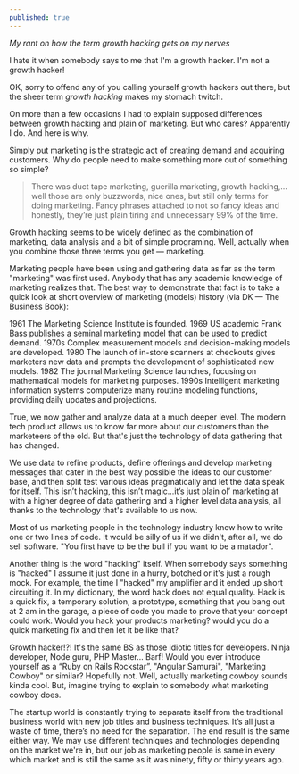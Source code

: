 ```yaml
---
published: true
---
```

_My rant on how the term growth hacking gets on my nerves_

I hate it when somebody says to me that I'm a growth hacker. I'm not a growth hacker! 

OK, sorry to offend any of you calling yourself growth hackers out there, but the sheer term *growth hacking* makes my stomach twitch.

On more than a few occasions I had to explain supposed differences between growth hacking and plain ol' marketing. But who cares? Apparently I do. And here is why.

Simply put marketing is the strategic act of creating demand and acquiring customers. Why do people need to make something more out of something so simple?  

>There was duct tape marketing, guerilla marketing, growth hacking,... well those are only buzzwords, nice ones, but still only terms for doing marketing. Fancy phrases attached to not so fancy ideas and honestly, they’re just plain tiring and unnecessary 99% of the time.

Growth hacking seems to be widely defined as the combination of marketing, data analysis and a bit of simple programing.  Well, actually when you combine those three terms you get — marketing.

Marketing people have been using and gathering data as far as the term "marketing" was first used. Anybody that has any academic knowledge of marketing realizes that. The best way to demonstrate that fact is to take a quick look at short overview of marketing (models) history (via DK — The Business Book):

1961 
The Marketing Science Institute is founded.
1969 
US academic Frank Bass publishes a seminal marketing model that can be used to predict demand.
1970s 
Complex measurement models and decision-making models are developed.
1980 
The launch of in-store scanners at checkouts gives marketers new data and prompts the development of sophisticated new models.
1982 
The journal Marketing Science launches, focusing on mathematical models for marketing purposes.
1990s 
Intelligent marketing information systems computerize many routine modeling functions, providing daily updates and projections. 

True, we now gather and analyze data at a much deeper level. The modern tech product allows us to know far more about our customers than the marketeers of the old. But that's just the technology of data gathering that has changed.

We use data to refine products, define offerings and develop marketing messages that cater in the best way possible the ideas to our customer base, and then split test various ideas pragmatically and let the data speak for itself. This isn’t hacking, this isn’t magic…it’s just plain ol’ marketing at with a higher degree of data gathering and a higher level data analysis, all thanks to the technology that's available to us now. 

Most of us marketing people in the technology industry know how to write one or two lines of code. It would be silly of us if we didn't, after all, we do sell software. "You first have to be the bull if you want to be a matador".

Another thing is the word "hacking" itself. When somebody says something is "hacked" I assume it just done in a hurry, botched or it's just a rough mock. For example, the time I "hacked" my amplifier and it ended up short circuiting it. In my dictionary, the word hack does not equal quality. Hack is a quick fix, a temporary solution, a prototype, something that you bang out at 2 am in the garage, a piece of code you made to prove that your concept could work.  Would you hack your products marketing? would you do a quick marketing fix and then let it be like that?

Growth hacker!?! It's the same BS as those idiotic titles for developers. Ninja developer, Node guru, PHP Master... Barf! Would you ever introduce yourself as a “Ruby on Rails Rockstar”, "Angular Samurai", "Marketing Cowboy" or similar? Hopefully not. Well, actually marketing cowboy sounds kinda cool. But, imagine trying to explain to somebody what marketing cowboy does.

The startup world is constantly trying to separate itself from the traditional business world with new job titles and business techniques. It’s all just a waste of time, there’s no need for the separation. The end result is the same either way. We may use different techniques and technologies depending on the market we're in, but our job as marketing people is same in every which market and is still the same as it was ninety, fifty or thirty years ago.
